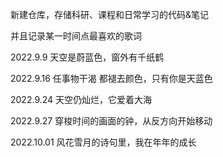新建仓库，存储科研、课程和日常学习的代码&笔记  







并且记录某一时间点最喜欢的歌词

2022.9.9     天空是蔚蓝色，窗外有千纸鹤

2022.9.16   任事物干渴 都褪去颜色，只有你是天蓝色

2022.9.24   天空仍灿烂，它爱着大海

2022.9.27   穿梭时间的画面的钟，从反方向开始移动

2022.10.01 风花雪月的诗句里，我在年年的成长

